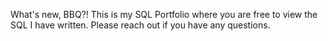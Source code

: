 What's new, BBQ?! This is my SQL Portfolio where you are free to view the SQL I have written. Please reach out if you have any questions. 
